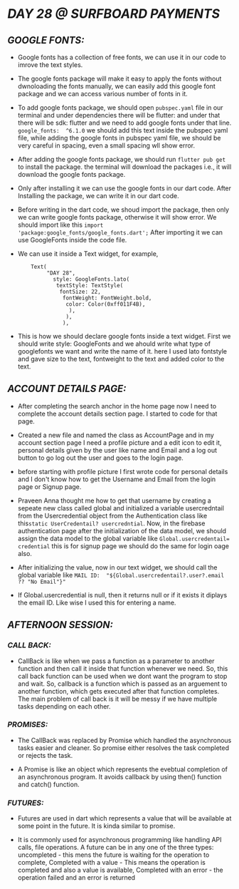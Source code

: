 # _DAY 28 @ SURFBOARD PAYMENTS_



## _GOOGLE FONTS:_

   - Google fonts has a collection of free fonts, we can use it in our code to imrove the text styles. 

   - The google fonts package will make it easy to apply the fonts without dwnoloading the fonts manually, we can easily add this google font package and we can access various number of fonts in it.

   - To add google fonts package, we should open `pubspec.yaml` file in our terminal and under dependencies there will be flutter: and under that there will be sdk: flutter and we need to add google fonts under that line. `google_fonts:  ^6.1.0` we should add this text inside the pubspec yaml file, while adding the google fonts in pubspec yaml file, we should be very careful in spacing, even a small spacing wll show error. 

   - After adding the google fonts package, we should run `flutter pub get` to install the package. the terminal will download the packages i.e., it will download the google fonts package. 

   - Only after installing it we can use the google fonts in our dart code. After Installing the package, we can write it in our dart code.

   - Before writing in the dart code, we shoud import the package, then only we can write google fonts package, otherwise it will show error. We should import like this `import 'package:google_fonts/google_fonts.dart';` After importing it we can use GoogleFonts inside the code file.

   - We can use it inside a Text widget, for example,

             Text(
                  "DAY 28", 
                    style: GoogleFonts.lato(
                     textStyle: TextStyle(
                      fontSize: 22,
                       fontWeight: FontWeight.bold,
                        color: Color(0xff011F4B),
                         ),
                        ),
                       ),


   - This is how we should declare google fonts inside a text widget. First we should write style: GoogleFonts and we ahould write what type of googlefonts we want and write the name of it. here I used lato fontstyle and gave size to the text, fontweight to the text and added color to the text.


## _ACCOUNT DETAILS PAGE:_

   - After completing the search anchor in the home page now I need to complete the account details section page. I started to code for that page.

   - Created a new file and named the class as AccountPage and in my account section page I need a profile picture and a edit icon to edit it, personal details given by the user like name and Email and a log out button to go log out the user and goes to the login page.

   - before starting with profile picture I first wrote code for personal details and I don't know how to get the Username and Email from the login page or Signup page.

   - Praveen Anna thought me how to get that username by creating a sepeate new class called global and initialized a variable usercredntail from the Usercredential object from the Authentication class like this`static UserCredentail? usercredntial`. Now, in the firebase authentication page after the initialization of the data model, we should assign the data model to the global variable like `Global.usercredentail= credential` this is for signup page we should do the same for login oage also.

   - After initializing the value, now in our text widget, we should call the global variable like `MAIL ID:  "${Global.usercredentail?.user?.email ?? "No Email"}"`

   - If Global.usercredential is null, then it returns null or if it exists it diplays the email ID. Like wise I used this for entering a name. 



## _AFTERNOON SESSION:_


 ### _CALL BACK:_


   - CallBack is like when we pass a function as a parameter to another function and then call it inside that function whenever we need.  So, this call back function can be used when we dont want the program to stop and wait. So, callback is a function which is passed as an arguement to another function, which gets executed after that function completes. The main problem of call back is it will be messy if we have multiple tasks depending on each other.

 ### _PROMISES:_

   - The CallBack was replaced by Promise which handled the asynchronous tasks easier and cleaner. So promise either resolves the task completed or rejects the task.

   - A Promise is like an object which represents the evebtual completion of an asynchronous program. It avoids callback by using then() function and catch() function.


 ### _FUTURES:_

   -  Futures are used in dart which represents a value that will be available at some point in the future. It is kinda similar to promise.

   - It  is commonly used for asynchronous programming like handling API calls, file operations. A future can be in any one of the three types: uncompleted - this mens the future is waiting for the operation to complete, Completed with a value - This means the operation is completed and also a value is available, Completed with an error - the operation failed and an error is returned
  


 

